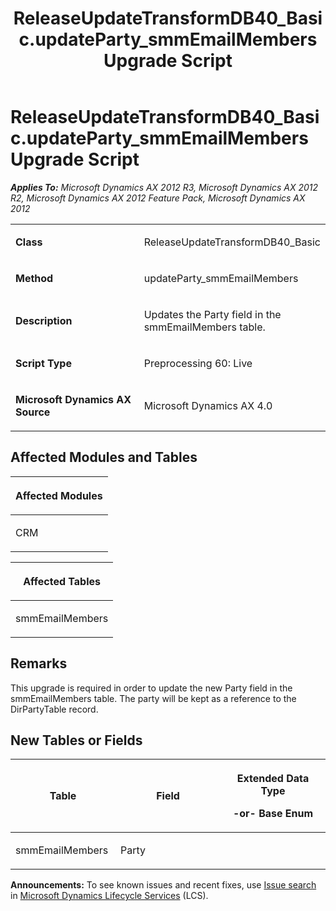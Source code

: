 ﻿---
title: ReleaseUpdateTransformDB40_Basic.updateParty_smmEmailMembers Upgrade Script
TOCTitle: ReleaseUpdateTransformDB40_Basic.updateParty_smmEmailMembers Upgrade Script
ms:assetid: 539de7f4-bafc-0bb3-5bbd-155132893732
ms:mtpsurl: https://msdn.microsoft.com/en-us/library/JJ736110(v=AX.60)
ms:contentKeyID: 49708286
ms.date: 05/18/2015
mtps_version: v=AX.60
---

# ReleaseUpdateTransformDB40\_Basic.updateParty\_smmEmailMembers Upgrade Script 


_**Applies To:** Microsoft Dynamics AX 2012 R3, Microsoft Dynamics AX 2012 R2, Microsoft Dynamics AX 2012 Feature Pack, Microsoft Dynamics AX 2012_

<table>
<colgroup>
<col style="width: 50%" />
<col style="width: 50%" />
</colgroup>
<tbody>
<tr class="odd">
<td><p><strong>Class</strong></p></td>
<td><p>ReleaseUpdateTransformDB40_Basic</p></td>
</tr>
<tr class="even">
<td><p><strong>Method</strong></p></td>
<td><p>updateParty_smmEmailMembers</p></td>
</tr>
<tr class="odd">
<td><p><strong>Description</strong></p></td>
<td><p>Updates the Party field in the smmEmailMembers table.</p></td>
</tr>
<tr class="even">
<td><p><strong>Script Type</strong></p></td>
<td><p>Preprocessing 60: Live</p></td>
</tr>
<tr class="odd">
<td><p><strong>Microsoft Dynamics AX Source</strong></p></td>
<td><p>Microsoft Dynamics AX 4.0</p></td>
</tr>
</tbody>
</table>


## Affected Modules and Tables

<table>
<colgroup>
<col style="width: 100%" />
</colgroup>
<thead>
<tr class="header">
<th><p>Affected Modules</p></th>
</tr>
</thead>
<tbody>
<tr class="odd">
<td><p>CRM</p></td>
</tr>
</tbody>
</table>


<table>
<colgroup>
<col style="width: 100%" />
</colgroup>
<thead>
<tr class="header">
<th><p>Affected Tables</p></th>
</tr>
</thead>
<tbody>
<tr class="odd">
<td><p>smmEmailMembers</p></td>
</tr>
</tbody>
</table>


## Remarks

This upgrade is required in order to update the new Party field in the smmEmailMembers table. The party will be kept as a reference to the DirPartyTable record.

## New Tables or Fields

<table>
<colgroup>
<col style="width: 33%" />
<col style="width: 33%" />
<col style="width: 33%" />
</colgroup>
<thead>
<tr class="header">
<th><p>Table</p></th>
<th><p>Field</p></th>
<th><p>Extended Data Type</p>
<p>-or- Base Enum</p></th>
</tr>
</thead>
<tbody>
<tr class="odd">
<td><p>smmEmailMembers</p></td>
<td><p>Party</p></td>
<td><p></p></td>
</tr>
</tbody>
</table>

  
**Announcements:** To see known issues and recent fixes, use [Issue search](http://go.microsoft.com/fwlink/?linkid=389258) in [Microsoft Dynamics Lifecycle Services](http://go.microsoft.com/fwlink/?linkid=306505) (LCS).

